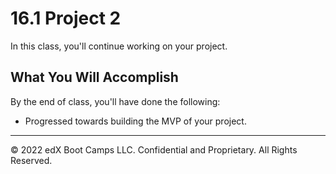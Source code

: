 # 16.1 Project 2
In this class, you'll continue working on your project.

## What You Will Accomplish
By the end of class, you'll have done the following:

* Progressed towards building the MVP of your project.

---
© 2022 edX Boot Camps LLC. Confidential and Proprietary. All Rights Reserved.